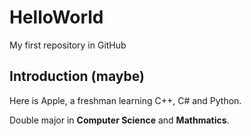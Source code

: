 # HelloWorld
My first repository in GitHub

## Introduction (maybe)
Here is Apple, a freshman learning C++, C# and Python.

Double major in **Computer Science** and **Mathmatics**.
